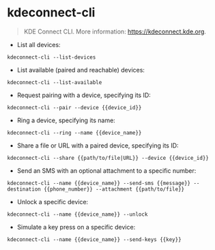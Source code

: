 # kdeconnect-cli

> KDE Connect CLI.
> More information: <https://kdeconnect.kde.org>.

- List all devices:

`kdeconnect-cli --list-devices`

- List available (paired and reachable) devices:

`kdeconnect-cli --list-available`

- Request pairing with a device, specifying its ID:

`kdeconnect-cli --pair --device {{device_id}}`

- Ring a device, specifying its name:

`kdeconnect-cli --ring --name {{device_name}}`

- Share a file or URL with a paired device, specifying its ID:

`kdeconnect-cli --share {{path/to/file|URL}} --device {{device_id}}`

- Send an SMS with an optional attachment to a specific number:

`kdeconnect-cli --name {{device_name}} --send-sms {{message}} --destination {{phone_number}} --attachment {{path/to/file}}`

- Unlock a specific device:

`kdeconnect-cli --name {{device_name}} --unlock`

- Simulate a key press on a specific device:

`kdeconnect-cli --name {{device_name}} --send-keys {{key}}`
